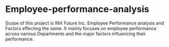 # Employee-performance-analysis
Scope of this project is INX Future Inc. Employee Performance analysis and Factors effecting the same. It mainly focuses on employee performance across various Departments and the major factors influencing their performance. 
